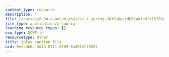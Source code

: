 ```yaml
---
content_type: resource
description: ''
file: /courses/8-04-quantum-physics-i-spring-2016/6eecdb6c4d1a0f115f898a051dff3957_sWmY5KME7oo.srt
file_type: application/x-subrip
learning_resource_types: []
ocw_type: OCWFile
resourcetype: Other
title: 3play caption file
uid: 6eecdb6c-4d1a-0f11-5f89-8a051dff3957
---
```

